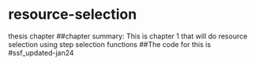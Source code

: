 # resource-selection
thesis chapter
##chapter summary: This is chapter 1 that will do resource selection using step selection functions
##The code for this is #ssf_updated-jan24